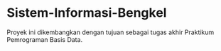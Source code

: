 # Sistem-Informasi-Bengkel

Proyek ini dikembangkan dengan tujuan sebagai tugas akhir Praktikum Pemrograman Basis Data.
